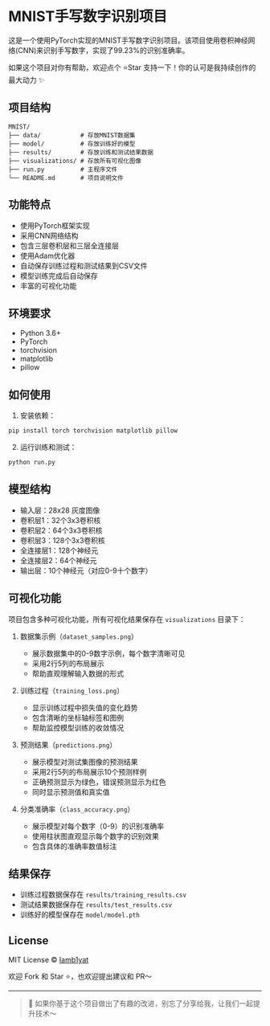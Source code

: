 # MNIST手写数字识别项目

这是一个使用PyTorch实现的MNIST手写数字识别项目。该项目使用卷积神经网络(CNN)来识别手写数字，实现了99.23%的识别准确率。

如果这个项目对你有帮助，欢迎点个 ⭐Star 支持一下！你的认可是我持续创作的最大动力 ✨

## 项目结构

```
MNIST/
├── data/           # 存放MNIST数据集
├── model/          # 存放训练好的模型
├── results/        # 存放训练和测试结果数据
├── visualizations/ # 存放所有可视化图像
├── run.py          # 主程序文件
└── README.md       # 项目说明文件
```

## 功能特点

- 使用PyTorch框架实现
- 采用CNN网络结构
- 包含三层卷积层和三层全连接层
- 使用Adam优化器
- 自动保存训练过程和测试结果到CSV文件
- 模型训练完成后自动保存
- 丰富的可视化功能

## 环境要求

- Python 3.6+
- PyTorch
- torchvision
- matplotlib
- pillow

## 如何使用

1. 安装依赖：
```bash
pip install torch torchvision matplotlib pillow
```

2. 运行训练和测试：
```bash
python run.py
```

## 模型结构

- 输入层：28x28 灰度图像
- 卷积层1：32个3x3卷积核
- 卷积层2：64个3x3卷积核
- 卷积层3：128个3x3卷积核
- 全连接层1：128个神经元
- 全连接层2：64个神经元
- 输出层：10个神经元（对应0-9十个数字）

## 可视化功能

项目包含多种可视化功能，所有可视化结果保存在 `visualizations` 目录下：

1. 数据集示例（`dataset_samples.png`）
   - 展示数据集中的0-9数字示例，每个数字清晰可见
   - 采用2行5列的布局展示
   - 帮助直观理解输入数据的形式

2. 训练过程（`training_loss.png`）
   - 显示训练过程中损失值的变化趋势
   - 包含清晰的坐标轴标签和图例
   - 帮助监控模型训练的收敛情况

3. 预测结果（`predictions.png`）
   - 展示模型对测试集图像的预测结果
   - 采用2行5列的布局展示10个预测样例
   - 正确预测显示为绿色，错误预测显示为红色
   - 同时显示预测值和真实值

4. 分类准确率（`class_accuracy.png`）
   - 展示模型对每个数字（0-9）的识别准确率
   - 使用柱状图直观显示每个数字的识别效果
   - 包含具体的准确率数值标注

## 结果保存

- 训练过程数据保存在 `results/training_results.csv`
- 测试结果数据保存在 `results/test_results.csv`
- 训练好的模型保存在 `model/model.pth`

## License

MIT License © [Iamb1yat](https://github.com/Iamb1yat)

欢迎 Fork 和 Star ⭐，也欢迎提出建议和 PR～

---

> 🤖 如果你基于这个项目做出了有趣的改进，别忘了分享给我，让我们一起提升技术～ 